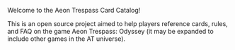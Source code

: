 Welcome to the Aeon Trespass Card Catalog!

This is an open source project aimed to help players reference cards, rules, and FAQ on the game Aeon Trespass: Odyssey (it may be expanded to include other games in the AT universe).